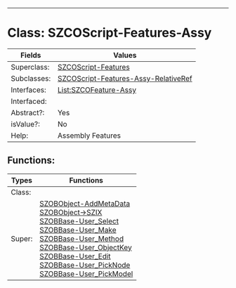 ---------

# Class:	SZCOScript-Features-Assy

| Fields | Values |
| --------- | --------- |
| Superclass: | [SZCOScript-Features](SZCOScript-Features.html) |
| Subclasses: | [SZCOScript-Features-Assy-RelativeRef](SZCOScript-Features-Assy-RelativeRef.html) |
| Interfaces: | [List:SZCOFeature-Assy](List:SZCOFeature-Assy.html) |
| Interfaced: |  |
| Abstract?: | Yes |
| isValue?: | No |
| Help: | Assembly Features |


## Functions:

| Types | Functions |
| --------- | --------- |
| Class: |  |
| Super: | [SZOBObject-AddMetaData](SZOBObject.html) <br> [SZOBObject->SZIX](SZOBObject.html) <br> [SZOBBase-User_Select](SZOBBase.html) <br> [SZOBBase-User_Make](SZOBBase.html) <br> [SZOBBase-User_Method](SZOBBase.html) <br> [SZOBBase-User_ObjectKey](SZOBBase.html) <br> [SZOBBase-User_Edit](SZOBBase.html) <br> [SZOBBase-User_PickNode](SZOBBase.html) <br> [SZOBBase-User_PickModel](SZOBBase.html) |



